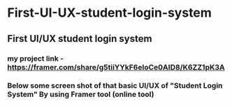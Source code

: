 # First-UI-UX-student-login-system
## First UI/UX student login system
 ### my project link -https://framer.com/share/g5tiiYYkF6eloCe0AID8/K6ZZ1pK3A
 ### Below some screen shot of that basic UI/UX of "Student Login System" By using Framer tool (online tool)
 


